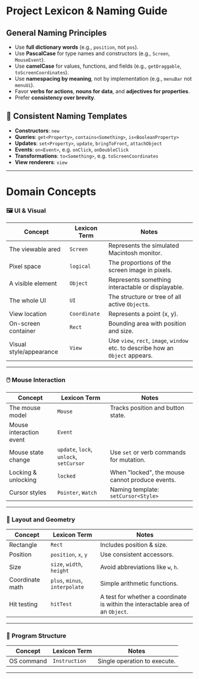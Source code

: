 # Project Lexicon & Naming Guide

## General Naming Principles

* Use **full dictionary words** (e.g., `position`, not `pos`).
* Use **PascalCase** for type names and constructors (e.g., `Screen`, `MouseEvent`).
* Use **camelCase** for values, functions, and fields (e.g., `getDraggable`, `toScreenCoordinates`).
* Use **namespacing by meaning**, not by implementation (e.g., `menuBar` not `menuUi`).
* Favor **verbs for actions**, **nouns for data**, and **adjectives for properties**.
* Prefer **consistency over brevity**.

## 🧩 **Consistent Naming Templates**

* **Constructors**: `new`
* **Queries**: `get<Property>`, `contains<Something>`, `is<BooleanProperty>`
* **Updates**: `set<Property>`, `update`, `bringToFront`, `attachObject`
* **Events**: `on<Event>`, e.g. `onClick`, `onDoubleClick`
* **Transformations**: `to<Something>`, e.g. `toScreenCoordinates`
* **View renderers**: `view`

---

# Domain Concepts

### 🖼️ **UI & Visual**

| Concept | Lexicon Term | Notes |
| - | - | - |
| The viewable ared | `Screen` | Represents the simulated Macintosh monitor. |
| Pixel space | `logical` | The proportions of the screen image in pixels. |
| A visible element | `Object` | Represents something interactable or displayable. |
| The whole UI | `UI` | The structure or tree of all active `Object`s. |
| View location | `Coordinate` | Represents a point (x, y). |
| On-screen container | `Rect` | Bounding area with position and size. |
| Visual style/appearance | `View` | Use `view`, `rect`, `image`, `window` etc. to describe how an `Object` appears. |

---

### 🖱️ **Mouse Interaction**

| Concept | Lexicon Term | Notes |
| - | - | - |
| The mouse model | `Mouse` | Tracks position and button state. |
| Mouse interaction event | `Event` | |
| Mouse state change | `update`, `lock`, `unlock`, `setCursor` | Use `set` or verb commands for mutation. |
| Locking & unlocking | `locked` | When "locked", the mouse cannot produce events. |
| Cursor styles | `Pointer`, `Watch` | Naming template: `setCursor<Style>` |

---

### 🧱 **Layout and Geometry**

| Concept | Lexicon Term | Notes |
| - | - | - |
| Rectangle | `Rect` | Includes position & size. |
| Position | `position`, `x`, `y` | Use consistent accessors. |
| Size | `size`, `width`, `height` | Avoid abbreviations like `w`, `h`. |
| Coordinate math | `plus`, `minus`, `interpolate` | Simple arithmetic functions. |
| Hit testing | `hitTest` | A test for whether a coordinate is within the interactable area of an `Object`. |

---

### 🧭 **Program Structure**

| Concept | Lexicon Term | Notes |
| - | - | - |
| OS command | `Instruction` | Single operation to execute. |
---

